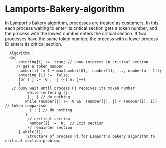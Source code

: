 # Lamports-Bakery-algorithm

 In Lamport's bakery algorithm, processes are treated as customers. In this, each
 process waiting to enter its critical section gets a token number, and the process with the
 lowest number enters the critical section. If two processes have the same token number,
 the process with a lower process ID enters its critical section.
      
      Algorithm :
      do{
          entering[i] :=  true; // show interest in critical section
         // get a token number
          number[i] := 1 + max(number[0],  number[1], ..., number[n - 1]);
          entering [i] :=  false;
          for ( j :=  0 ;  j {<} n; j++)
          {
       // busy wait until process Pj receives its token number
              while (entering [j])
              { ; } // do nothing
             while (number[j] !=  0 &&  (number[j], j) < (number[i], i)) // token comparison
               { ; } // do nothing
             }
              // critical section
               number[i] :=  0;  // Exit section
              // remainder section
          } while(1);
              Structure of process Pi for Lamport's bakery algorithm to critical section problem.  



